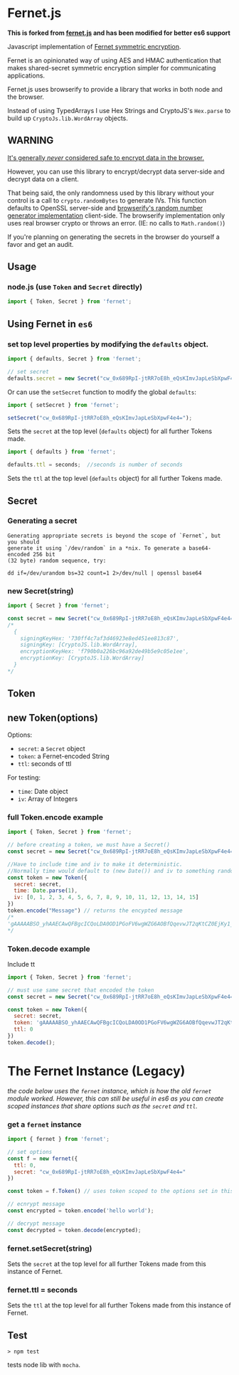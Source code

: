 # Fernet.js

**This is forked from [fernet.js](https://github.com/csquared/fernet.js) and has been modified for better es6 support**

Javascript implementation of <a href="https://github.com/kr/fernet-spec">Fernet symmetric encryption</a>.

Fernet is an opinionated way of using AES and HMAC authentication that makes
shared-secret symmetric encryption simpler for communicating applications.

Fernet.js uses browserify to provide a library that works
in both node and the browser.

Instead of using TypedArrays I use Hex Strings and CryptoJS's `Hex.parse`
to build up `CryptoJs.lib.WordArray` objects.

## WARNING

[It's generally *never* considered safe to encrypt data in the browser.](http://www.matasano.com/articles/javascript-cryptography/)

However, you can use this library to encrypt/decrypt data server-side and decrypt data on a client.

That being said, the only randomness used by this library without your control is a call to `crypto.randomBytes` to generate IVs.
This function defaults to OpenSSL server-side and [browserify's random number generator implementation](https://github.com/crypto-browserify/crypto-browserify/blob/master/index.js)
client-side.  The browserify implementation only uses real browser crypto or throws an error. (IE: no calls to `Math.random()`)

If you're planning on generating the secrets in the browser do yourself a favor and get an audit.

## Usage

### node.js (use `Token` and `Secret` directly)
```js
import { Token, Secret } from 'fernet';
```

## Using Fernet in `es6`

### set top level properties by modifying the `defaults` object.
```js
import { defaults, Secret } from 'fernet';

// set secret
defaults.secret = new Secret("cw_0x689RpI-jtRR7oE8h_eQsKImvJapLeSbXpwF4e4=");
```

Or can use the `setSecret` function to modify the global `defaults`:

```js
import { setSecret } from 'fernet';

setSecret("cw_0x689RpI-jtRR7oE8h_eQsKImvJapLeSbXpwF4e4=");
```

Sets the `secret` at the top level (`defaults` object) for all further Tokens made.

```js
import { defaults } from 'fernet';

defaults.ttl = seconds;  //seconds is number of seconds
```
Sets the `ttl` at the top level (`defaults` object) for all further Tokens made.


## Secret
### Generating a secret

    Generating appropriate secrets is beyond the scope of `Fernet`, but you should
    generate it using `/dev/random` in a *nix. To generate a base64-encoded 256 bit
    (32 byte) random sequence, try:

    dd if=/dev/urandom bs=32 count=1 2>/dev/null | openssl base64

### new Secret(string)

```javascript
import { Secret } from 'fernet';

const secret = new Secret("cw_0x689RpI-jtRR7oE8h_eQsKImvJapLeSbXpwF4e4=");
/*
  {
    signingKeyHex: '730ff4c7af3d46923e8ed451ee813c87',
    signingKey: [CryptoJS.lib.WordArray],
    encryptionKeyHex: 'f790b0a226bc96a92de49b5e9c05e1ee',
    encryptionKey: [CryptoJS.lib.WordArray]
  }
*/
```

## Token

## new Token(options)

Options:

- `secret`: a `Secret` object
- `token`: a Fernet-encoded String
- `ttl`: seconds of ttl

For testing:

- `time`: Date object
- `iv`: Array of Integers

### full Token.encode example
```javascript
import { Token, Secret } from 'fernet';

// before creating a token, we must have a Secret()
const secret = new Secret("cw_0x689RpI-jtRR7oE8h_eQsKImvJapLeSbXpwF4e4=");

//Have to include time and iv to make it deterministic.
//Normally time would default to (new Date()) and iv to something random.
const token = new Token({
  secret: secret,
  time: Date.parse(1),
  iv: [0, 1, 2, 3, 4, 5, 6, 7, 8, 9, 10, 11, 12, 13, 14, 15]
})
token.encode("Message") // returns the encypted message
/*
'gAAAAABSO_yhAAECAwQFBgcICQoLDA0OD1PGoFV6wgWZG6AOBfQqevwJT2qKtCZ0EjKy1_TvyxTseR_3ebIF6Ph-xa2QT_tEvg=='
*/
```

### Token.decode example
Include tt
```js
import { Token, Secret } from 'fernet';

// must use same secret that encoded the token
const secret = new Secret("cw_0x689RpI-jtRR7oE8h_eQsKImvJapLeSbXpwF4e4=");

const token = new Token({
  secret: secret,
  token: 'gAAAAABSO_yhAAECAwQFBgcICQoLDA0OD1PGoFV6wgWZG6AOBfQqevwJT2qKtCZ0EjKy1_TvyxTseR_3ebIF6Ph-xa2QT_tEvg==',
  ttl: 0
})
token.decode();
```


# The Fernet Instance (Legacy)

*the code below uses the `fernet` instance, which is how the old `fernet` module worked.  However, this can still be useful in es6 as you can create scoped instances that share options such as the `secret` and `ttl`.*

### get a `fernet` instance
```js
import { fernet } from 'fernet';

// set options
const f = new fernet({
  ttl: 0,
  secret: "cw_0x689RpI-jtRR7oE8h_eQsKImvJapLeSbXpwF4e4="
})

const token = f.Token() // uses token scoped to the options set in this fernet instance (`f`)

// ecnrypt message
const encrypted = token.encode('hello world');

// decrypt message
const decrypted = token.decode(encrypted);
```

### fernet.setSecret(string)

Sets the `secret` at the top level for all further Tokens made
from this instance of Fernet.

### fernet.ttl = seconds

Sets the `ttl` at the top level for all further Tokens made
from this instance of Fernet.

## Test

    > npm test

tests node lib with `mocha`.
